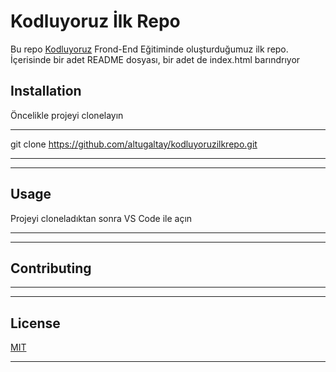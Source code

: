 # Kodluyoruz İlk Repo
 Bu repo [Kodluyoruz](http://kodluyoruz.com) Frond-End Eğitiminde oluşturduğumuz ilk repo. İçerisinde bir adet README dosyası, bir adet de index.html barındrıyor

 ## Installation

  Öncelikle projeyi clonelayın

  ---

git clone https://github.com/altugaltay/kodluyoruzilkrepo.git

  ---

---
## Usage

Projeyi cloneladıktan sonra VS Code ile açın

---

---

## Contributing

---

---

## License

[MIT](http://mit.edu)

---